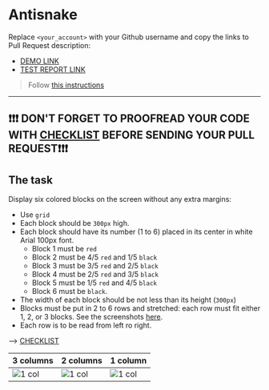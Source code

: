 # Antisnake
Replace `<your_account>` with your Github username and copy the links to Pull Request description:
- [DEMO LINK](https://PavloReutskiy.github.io/layout_antisnake/)
- [TEST REPORT LINK](https://PavloReutskiy.github.io/layout_antisnake/report/html_report/)

> Follow [this instructions](https://github.com/mate-academy/layout_task-guideline#how-to-solve-the-layout-tasks-on-github)
___

## ❗️❗️❗️ DON'T FORGET TO PROOFREAD YOUR CODE WITH [CHECKLIST](https://github.com/mate-academy/layout_antisnake/blob/master/checklist.md) BEFORE SENDING YOUR PULL REQUEST❗️❗️❗️

## The task
Display six colored blocks on the screen without any extra margins:

- Use `grid`
- Each block should be `300px` high.
- Each block should have its number (1 to 6) placed in its center in white Arial 100px font.
  - Block 1 must be `red`
  - Block 2 must be 4/5 `red` and 1/5 `black`
  - Block 3 must be 3/5 `red` and 2/5 `black`
  - Block 4 must be 2/5 `red` and 3/5 `black`
  - Block 5 must be 1/5 `red` and 4/5 `black`
  - Block 6 must be `black`.
- The width of each block should be not less than its height (`300px`)
- Blocks must be put in 2 to 6 rows and stretched: each row must fit either 1, 2, or 3 blocks.
  See the screenshots [here](./reference).
- Each row is to be read from left ro right.

--> [CHECKLIST](https://github.com/mate-academy/layout_antisnake/blob/master/checklist.md)

| 3 columns | 2 columns | 1 column |
| --------- | --------- | -------- |
| ![1 col](./reference/900.png) | ![1 col](./reference/750.png) | ![1 col](./reference/450.png) |
